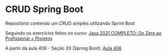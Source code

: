 # CRUD Spring Boot
Repositório contendo um CRUD simples utilizando Sprint Boot

Seguindo os exercícios feitos no curso: 
[Java 2021 COMPLETO: Do Zero ao Profissional + Projetos](https://www.udemy.com/course/fundamentos-de-programacao-com-java/)<br/>

A partir da aula 406 - Seção 20 (Spring Boot): 
[Aula 406](https://www.udemy.com/course/fundamentos-de-programacao-com-java/learn/lecture/18601114#overview)



